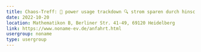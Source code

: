 ```yaml
---
title: Chaos-Treff: 🔎 power usage trackdown 🔍 strom sparen durch hinschauen
date: 2022-10-20
location: Mathematikon B, Berliner Str. 41-49, 69120 Heidelberg
link: https://www.noname-ev.de/anfahrt.html
usergroup: noname
type: usergroup
---
```

